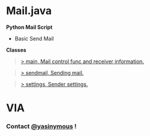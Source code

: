 # Mail.java

**Python Mail Script**

- Basic Send Mail

**Classes**

>[> main, Mail control func and receiver information. ](https://github.com/Yasinymous/Python_MailScript/blob/main/main.py)

>[> sendmail, Sending mail.](https://github.com/Yasinymous/Python_MailScript/blob/main/sendmail.py)

>[> settings, Sender settings.](https://github.com/Yasinymous/Python_MailScript/blob/main/settings.py)

# VIA
### Contact [@yasinymous](mailto:ysnakyz55@gmail.com) !
